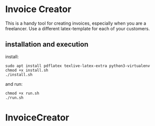 # Invoice Creator

This is a handy tool for creating invoices, especially when you are a freelancer. Use a different latex-template for each of your customers.


## installation and execution


install:
```
sudo apt install pdflatex texlive-latex-extra python3-virtualenv
chmod +x install.sh
./install.sh 
```

and run:
```
chmod +x run.sh
./run.sh
```


# InvoiceCreator
